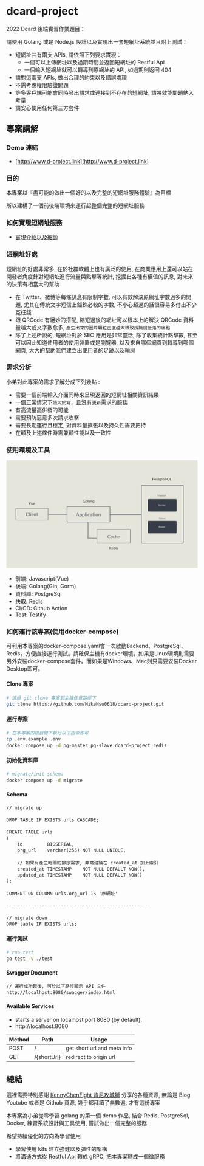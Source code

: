 # dcard-project

2022 Dcard 後端實習作業題目：

請使用 Golang 或是 Node.js 設計以及實現出一套短網址系統並且附上測試：

- 短網址共有兩支 APIs, 請依照下列要求實現：
  - 一個可以上傳網址以及過期時間並返回短網址的 Restful Api
  - 一個輸入短網址就可以轉導到原網址的 API, 如過期則返回 404
- 請對這兩支 APIs, 做出合理的約束以及錯誤處理
- 不需考慮權限驗證問題
- 許多客戶端可能會同時發出請求或連接到不存在的短網址, 請將效能問題納入考量 
- 請安心使用任何第三方套件

## 專案講解

### Demo 連結

- [http://www.d-project.link](http://www.d-project.link)

### 目的

本專案以『盡可能的做出一個好的以及完整的短網址服務體驗』為目標

所以建構了一個前後端環境來運行起整個完整的短網址服務

### 如何實現短網址服務

* [實現介紹以及細節](./docs/README.md)


### 短網址好處

短網址的好處非常多, 在於社群軟體上也有廣泛的使用, 在商業應用上還可以站在開發者角度針對短網址進行流量與點擊等統計, 
挖掘出各種有價值的訊息, 對未來的決策有相當大的幫助
- 在 Twitter、微博等每條訊息有限制字數, 可以有效解決原網址字數過多的問題, 尤其在傳統文字短信上錙銖必較的字數, 不小心超過的話很容易多付出不少冤枉錢
- 跟 QRCode 有絕妙的搭配, 縮短過後的網址可以根本上的解決 QRCode 資料量越大或文字數愈多, `產生出來的圖片顆粒密度越大導致辨識度低落的痛點`
- 除了上述所說的, 短網址對於 SEO 應用是非常靈活, 除了收集統計點擊數, 甚至可以因此知道使用者的使用裝置或是瀏覽器, 以及來自哪個網頁到轉導到哪個網頁,
大大的幫助我們建立出使用者的足跡以及輪廓

### 需求分析

小弟對此專案的需求了解分成下列幾點 :
- 需要一個前端輸入介面同時來呈現返回的短網址相關資訊結果
- 一個正常情況下`讀大於寫`，且沒有`更新`需求的服務
- 有高流量高併發的可能
- 需要預防惡意多次請求攻擊
- 需要長期運行且穩定, 對資料量擴張以及持久性需要把持
- 在顧及上述條件時需兼顧性能以及一致性

### 使用環境及工具

![image](./resources/asset/img/stucture.png)

- 前端: Javascript(Vue) 
- 後端: Golang(Gin, Gorm)
- 資料庫: PostgreSql
- 快取: Redis
- CI/CD: Github Action
- Test: Testify

### 如何運行該專案(使用docker-compose)

可利用本專案的docker-compose.yaml會一次啟動Backend、PostgreSql、Redis，方便直接運行測試。請確保主機有docker環境，如果是Linux環境則需要另外安裝docker-compose套件。而如果是Windows、Mac則只需要安裝Docker Desktop即可。

#### Clone 專案

```bash
# 透過 git clone 專案到主機任意路徑下
git clone https://github.com/MikeHsu0618/dcard-project.git
```
#### 運行專案

````bash
# 在本專案的根目錄下執行以下指令即可
cp .env.example .env
docker compose up -d pg-master pg-slave dcard-project redis
````
#### 初始化資料庫
```bash
# migrate/init schema
docker compose up -d migrate
```


#### Schema
```
// migrate up 

DROP TABLE IF EXISTS urls CASCADE;

CREATE TABLE urls
(
    id         BIGSERIAL,
    org_url    varchar(255) NOT NULL UNIQUE,
    
    // 如果有產生時間的排序需求, 非常建議在 created_at 加上索引
    created_at TIMESTAMP    NOT NULL DEFAULT NOW(),
    updated_at TIMESTAMP    NOT NULL DEFAULT NOW()
);

COMMENT ON COLUMN urls.org_url IS '原網址'

----------------------------------------------------

// migrate down
DROP table IF EXISTS urls;
```

#### 運行測試
```bash
# run test
go test -v ./test
```

#### Swagger Document
```
// 運行成功起後, 可於以下路徑顯示 API 文件
http://localhost:8080/swagger/index.html
```

#### Available Services

* starts a server on localhost port 8080 (by default).
* http://localhost:8080

| Method | Path        | Usage                       |
|--------|-------------|-----------------------------|
| POST   | /           | get short url and meta info |
| GET    | /{shortUrl} | redirect to origin url      |

## 總結

這裡需要特別感謝 [KennyChenFight 肯尼攻城獅](https://github.com/KennyChenFight) 分享的各種資源,
無論是 Blog Youtube 或者是 Github 資源, 幾乎都拜讀了無數遍, 才有這份專案

本專案為小弟從零學習 golang 的第一個 demo 作品, 結合 Redis, PostgreSql, Docker, 練習系統設計與工具使用, 嘗試做出一個完整的服務

希望持續優化的方向為學習使用 
- 學習使用 k8s 建立強健以及彈性的架構
- 將溝通方式從 Restful Api 轉成 gRPC, 把本專案轉成一個微服務